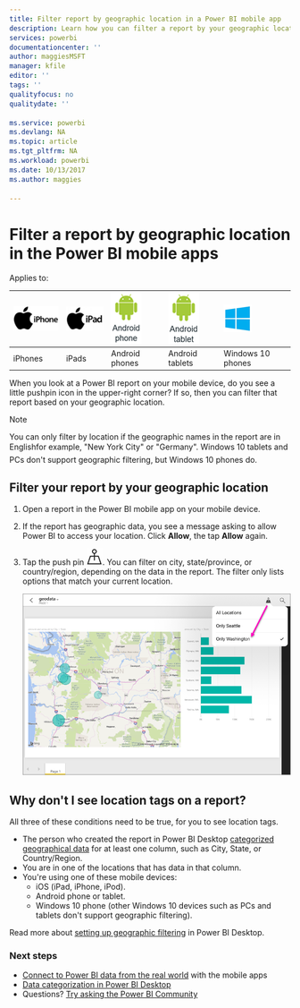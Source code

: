 ```yaml
---
title: Filter report by geographic location in a Power BI mobile app
description: Learn how you can filter a report by your geographic location in the Microsoft Power BI mobile apps, if the report owner set geographic tags.
services: powerbi
documentationcenter: ''
author: maggiesMSFT
manager: kfile
editor: ''
tags: ''
qualityfocus: no
qualitydate: ''

ms.service: powerbi
ms.devlang: NA
ms.topic: article
ms.tgt_pltfrm: NA
ms.workload: powerbi
ms.date: 10/13/2017
ms.author: maggies

---
```

# Filter a report by geographic location in the Power BI mobile apps
Applies to:

| ![iPhone](media/mobile-apps-geographic-filtering/iphone-logo-50-px.png) | ![iPad](media/mobile-apps-geographic-filtering/ipad-logo-50-px.png) | ![Android phone](media/mobile-apps-geographic-filtering/android-phone-logo-50-px.png) | ![Android tablet](media/mobile-apps-geographic-filtering/android-tablet-logo-50-px.png) | ![Android tablet](media/mobile-apps-geographic-filtering/win-10-logo-50-px.png) |
|:--- |:--- |:--- |:--- |:--- |
| iPhones |iPads |Android phones |Android tablets |Windows 10 phones |

When you look at a Power BI report on your mobile device, do you see a little pushpin icon in the upper-right corner? If so, then you can filter that report based on your geographic location.

> [!NOTE]
> You can only filter by location if the geographic names in the report are in English&#150;for example, "New York City" or "Germany". Windows 10 tablets and PCs don't support geographic filtering, but Windows 10 phones do.
> 
> 

## Filter your report by your geographic location
1. Open a report in the Power BI mobile app on your mobile device.
2. If the report has geographic data, you see a message asking to allow Power BI to access your location. Click **Allow**, the tap **Allow** again.
3. Tap the push pin ![Push pin icon](media/mobile-apps-geographic-filtering/power-bi-mobile-geo-icon.png). You can filter on city, state/province, or country/region, depending on the data in the report. The filter only lists options that match your current location.
   
    ![Push pin filter](media/mobile-apps-geographic-filtering/power-bi-mobile-geo-map-set-filter.png)

## Why don't I see location tags on a report?
All three of these conditions need to be true, for you to see location tags. 

* The person who created the report in Power BI Desktop [categorized geographical data](desktop-mobile-geofiltering.md) for at least one column, such as City, State, or Country/Region.
* You are in one of the locations that has data in that column.
* You're using one of these mobile devices:
  * iOS (iPad, iPhone, iPod).
  * Android phone or tablet.
  * Windows 10 phone (other Windows 10 devices such as PCs and tablets don't support geographic filtering).

Read more about [setting up geographic filtering](desktop-mobile-geofiltering.md) in Power BI Desktop.

### Next steps
* [Connect to Power BI data from the real world](mobile-apps-data-in-real-world-context.md) with the mobile apps
* [Data categorization in Power BI Desktop](desktop-data-categorization.md) 
* Questions? [Try asking the Power BI Community](http://community.powerbi.com/)

